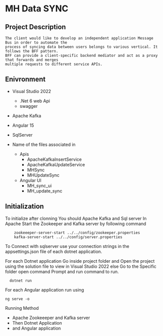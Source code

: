 # MH Data SYNC #
## Project Description ##
    The client would like to develop an independent application Message Bus in order to automate the 
    process of syncing data between users belongs to various vertical. It follows the BFF pattern. 
    BFF can provide a client-specific backend mediator and act as a proxy that forwards and merges 
    multiple requests to different service APIs.
## Enivronment
* Visual Studio 2022
  * .Net 6 web Api
  * swagger  
*  Apache Kafka
* Angular 15
* SqlServer

* Name of the files associated in
  * Apis
    * ApacheKafkaInsertService
    * ApacheKafkaUpdateService
    * MHSync
    * MHUpdateSync
  * Angular UI
    * MH_sync_ui
    * MH_update_sync
## Initialization
To initialize after clonning
You should Apache Kafka and Sql server
In Apache Start the Zookeeper and Kafka server by following command

        zookeeeper-server-start ../../config/zookeeper.properties
        kafka-server-start ../../config/server.properties

To Connect with sqlserver use your connection strings in the appsettings.json file of each dotnet application.

For each Dotnet application Go inside project folder and Open the project using the solution file to view in Visual Studio 2022 else Go to the Specific folder open command Prompt and run command to run.

      dotnet run

For each Angular application run using
    
    ng serve -o
    
Running Method

* Apache Zookeeeper and Kafka server
* Then Dotnet Application
* and Angular application

